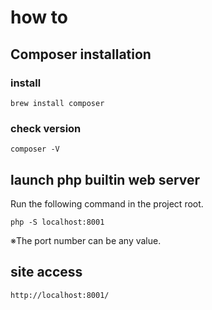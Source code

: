 # how to
## Composer installation
### install
```
brew install composer
```
### check version
```
composer -V
```
## launch php builtin web server
Run the following command in the project root.
```
php -S localhost:8001
```
※The port number can be any value.

## site access
```
http://localhost:8001/
```

